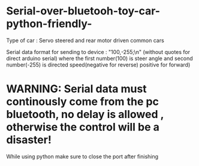 # Serial-over-bluetooh-toy-car-python-friendly-

Type of car : Servo steered and rear motor driven common cars

Serial data format for sending to device : "100,-255;\n" (without quotes for direct arduino serial) where the first number(100) is steer angle and second number(-255) is directed speed(negative for reverse) positive for forward)

# WARNING: Serial data must continously come from the pc bluetooth, no delay is allowed , otherwise the control will be a disaster!

While using python make sure to close the port after finishing 

